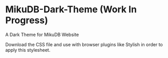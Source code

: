 # MikuDB-Dark-Theme (Work In Progress)
A Dark Theme for MikuDB Website

Download the CSS file and use with browser plugins like Stylish in order to apply this stylesheet.
